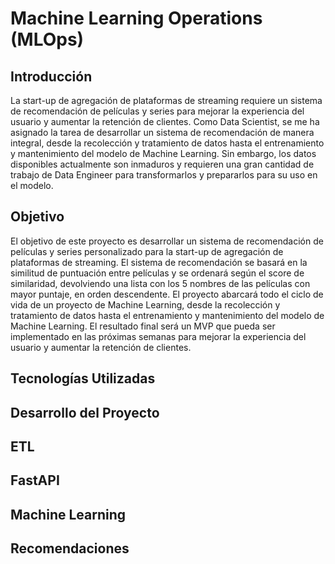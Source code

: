 # Machine Learning Operations (MLOps)

## Introducción

La start-up de agregación de plataformas de streaming requiere un sistema de recomendación de películas y series para mejorar la experiencia del usuario y aumentar la retención de clientes. Como Data Scientist, se me ha asignado la tarea de desarrollar un sistema de recomendación de manera integral, desde la recolección y tratamiento de datos hasta el entrenamiento y mantenimiento del modelo de Machine Learning. Sin embargo, los datos disponibles actualmente son inmaduros y requieren una gran cantidad de trabajo de Data Engineer para transformarlos y prepararlos para su uso en el modelo.

## Objetivo

El objetivo de este proyecto es desarrollar un sistema de recomendación de películas y series personalizado para la start-up de agregación de plataformas de streaming. El sistema de recomendación se basará en la similitud de puntuación entre películas y se ordenará según el score de similaridad, devolviendo una lista con los 5 nombres de las películas con mayor puntaje, en orden descendente. El proyecto abarcará todo el ciclo de vida de un proyecto de Machine Learning, desde la recolección y tratamiento de datos hasta el entrenamiento y mantenimiento del modelo de Machine Learning. El resultado final será un MVP que pueda ser implementado en las próximas semanas para mejorar la experiencia del usuario y aumentar la retención de clientes.

## Tecnologías Utilizadas

## Desarrollo del Proyecto

## ETL

## FastAPI

## Machine Learning

## Recomendaciones
